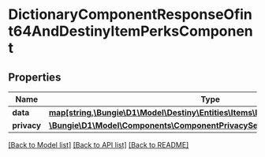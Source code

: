 # DictionaryComponentResponseOfint64AndDestinyItemPerksComponent

## Properties
Name | Type | Description | Notes
------------ | ------------- | ------------- | -------------
**data** | [**map[string,\Bungie\D1\Model\Destiny\Entities\Items\DestinyItemPerksComponent]**](DestinyItemPerksComponent.md) |  | [optional] 
**privacy** | [**\Bungie\D1\Model\Components\ComponentPrivacySetting**](ComponentPrivacySetting.md) |  | [optional] 

[[Back to Model list]](../README.md#documentation-for-models) [[Back to API list]](../README.md#documentation-for-api-endpoints) [[Back to README]](../README.md)


